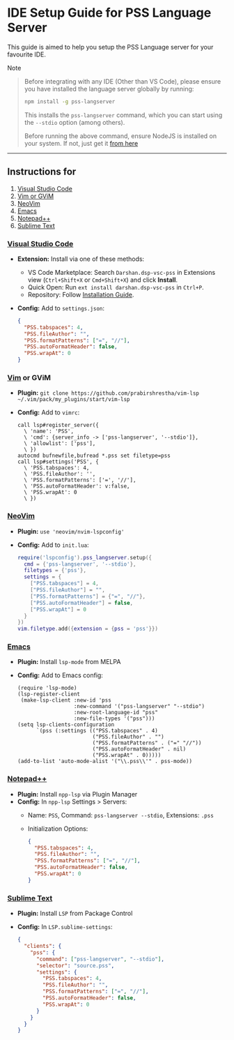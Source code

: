 # IDE Setup Guide for PSS Language Server

This guide is aimed to help you setup the PSS Language server for your favourite IDE.

> [!NOTE]

> Before integrating with any IDE (Other than VS Code), please ensure you have installed the language server globally by running:
>
>```bash
> npm install -g pss-langserver
>```
>
> This installs the `pss-langserver` command, which you can start using the `--stdio` option (among others).
>
> Before running the above command, ensure NodeJS is installed on your system.
> If not, just get it [from here](https://nodejs.org/en/download)

-------------------------------------------------------------------------

## Instructions for

1. [Visual Studio Code](#visual-studio-code)
2. [Vim or GViM](#vim-or-gvim)
3. [NeoVim](#neovim)
4. [Emacs](#emacs)
5. [Notepad++](#notepad)
6. [Sublime Text](#sublime-text)

### [Visual Studio Code](https://code.visualstudio.com/)

- **Extension:** Install via one of these methods:
  - VS Code Marketplace: Search `Darshan.dsp-vsc-pss` in Extensions view (`Ctrl+Shift+X` or `Cmd+Shift+X`) and click **Install**.
  - Quick Open: Run `ext install darshan.dsp-vsc-pss` in `Ctrl+P`.
  - Repository: Follow [Installation Guide](https://github.com/thisisthedarshan/vscode-pss/blob/main/INSTALL.md).
- **Config:** Add to `settings.json`:

  ```json
  {
    "PSS.tabspaces": 4,
    "PSS.fileAuthor": "",
    "PSS.formatPatterns": ["=", "//"],
    "PSS.autoFormatHeader": false,
    "PSS.wrapAt": 0
  }
  ```

### [Vim](https://www.vim.org/) or GViM

- **Plugin:** `git clone https://github.com/prabirshrestha/vim-lsp ~/.vim/pack/my_plugins/start/vim-lsp`
- **Config:** Add to `vimrc`:

  ```vim
  call lsp#register_server({
    \ 'name': 'PSS',
    \ 'cmd': {server_info -> ['pss-langserver', '--stdio']},
    \ 'allowlist': ['pss'],
    \ })
  autocmd bufnewfile,bufread *.pss set filetype=pss
  call lsp#settings('PSS', {
    \ 'PSS.tabspaces': 4,
    \ 'PSS.fileAuthor': '',
    \ 'PSS.formatPatterns': ['=', '//'],
    \ 'PSS.autoFormatHeader': v:false,
    \ 'PSS.wrapAt': 0
    \ })
  ```

### [NeoVim](https://neovim.io/)

- **Plugin:** `use 'neovim/nvim-lspconfig'`
- **Config:** Add to `init.lua`:

  ```lua
  require('lspconfig').pss_langserver.setup({
    cmd = {'pss-langserver', '--stdio'},
    filetypes = {'pss'},
    settings = {
      ["PSS.tabspaces"] = 4,
      ["PSS.fileAuthor"] = "",
      ["PSS.formatPatterns"] = {"=", "//"},
      ["PSS.autoFormatHeader"] = false,
      ["PSS.wrapAt"] = 0
    }
  })
  vim.filetype.add({extension = {pss = 'pss'}})
  ```

### [Emacs](https://www.gnu.org/software/emacs/)

- **Plugin:** Install `lsp-mode` from MELPA
- **Config:** Add to Emacs config:

  ```elisp
  (require 'lsp-mode)
  (lsp-register-client
   (make-lsp-client :new-id 'pss
                    :new-command '("pss-langserver" "--stdio")
                    :new-root-language-id "pss"
                    :new-file-types '("pss")))
  (setq lsp-clients-configuration
        `(pss (:settings (("PSS.tabspaces" . 4)
                          ("PSS.fileAuthor" . "")
                          ("PSS.formatPatterns" . ("=" "//"))
                          ("PSS.autoFormatHeader" . nil)
                          ("PSS.wrapAt" . 0)))))
  (add-to-list 'auto-mode-alist '("\\.pss\\'" . pss-mode))
  ```

### [Notepad++](https://notepad-plus-plus.org/)

- **Plugin:** Install `npp-lsp` via Plugin Manager
- **Config:** In `npp-lsp` Settings > Servers:
  - Name: `PSS`, Command: `pss-langserver --stdio`, Extensions: `.pss`
  - Initialization Options:

    ```json
    {
      "PSS.tabspaces": 4,
      "PSS.fileAuthor": "",
      "PSS.formatPatterns": ["=", "//"],
      "PSS.autoFormatHeader": false,
      "PSS.wrapAt": 0
    }
    ```

### [Sublime Text](https://www.sublimetext.com/)

- **Plugin:** Install `LSP` from Package Control
- **Config:** In `LSP.sublime-settings`:

  ```json
  {
    "clients": {
      "pss": {
        "command": ["pss-langserver", "--stdio"],
        "selector": "source.pss",
        "settings": {
          "PSS.tabspaces": 4,
          "PSS.fileAuthor": "",
          "PSS.formatPatterns": ["=", "//"],
          "PSS.autoFormatHeader": false,
          "PSS.wrapAt": 0
        }
      }
    }
  }
  ```
